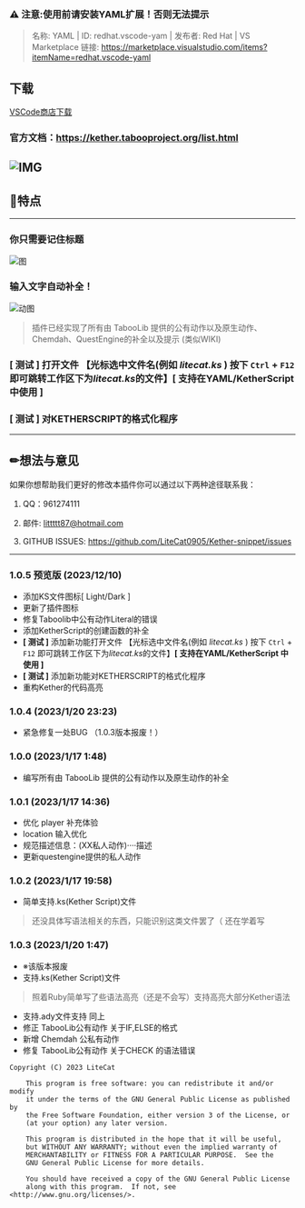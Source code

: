 ### ⚠ 注意:使用前请安装YAML扩展！否则无法提示
>名称: YAML | ID: redhat.vscode-yam | 发布者: Red Hat | VS Marketplace 链接: https://marketplace.visualstudio.com/items?itemName=redhat.vscode-yaml

## 下载
[VSCode商店下载](https://marketplace.visualstudio.com/items?itemName=LiteCat.kether-snippet)

### 官方文档：https://kether.tabooproject.org/list.html
![IMG](https://kether.tabooproject.org/assets/img/68747470733a2f2f77696b692e70746d732e696e6b2f696d616765732f362f36392f5461626f6f6c69622d706e672d626c75652d76322e706e67.png)
---
## 📃特点
---
### 你只需要记住标题
![图](https://pic.imgdb.cn/item/6570a2d2c458853aef039400.png)
### 输入文字自动补全！
![动图](https://pic.imgdb.cn/item/6570a2cbc458853aef037198.gif)
> 插件已经实现了所有由 TabooLib 提供的公有动作以及原生动作、Chemdah、QuestEngine的补全以及提示 (类似WIKI)

### **[ 测试 ]** 打开文件 【光标选中文件名(例如 *litecat.ks* ) 按下 `Ctrl` + `F12` 即可跳转工作区下为*litecat.ks*的文件】__[ 支持在YAML/KetherScript 中使用 ]__
### **[ 测试 ]** 对KETHERSCRIPT的格式化程序
---
## ✏想法与意见

如果你想帮助我们更好的修改本插件你可以通过以下两种途径联系我：

1. QQ：961274111

1. 邮件: littttt87@hotmail.com

1. GITHUB ISSUES: https://github.com/LiteCat0905/Kether-snippet/issues
---

### 1.0.5 预览版 (2023/12/10)

- 添加KS文件图标[ Light/Dark ]
- 更新了插件图标
- 修复Taboolib中公有动作Literal的错误
- 添加KetherScript的创建函数的补全
- **[ 测试 ]** 添加新功能打开文件 【光标选中文件名(例如 *litecat.ks* ) 按下 `Ctrl` + `F12` 即可跳转工作区下为*litecat.ks*的文件】__[ 支持在YAML/KetherScript 中使用 ]__
- **[ 测试 ]** 添加新功能对KETHERSCRIPT的格式化程序
- 重构Kether的代码高亮

### 1.0.4 (2023/1/20 23:23)

- 紧急修复一处BUG （1.0.3版本报废！）

### 1.0.0 (2023/1/17 1:48)

- 编写所有由 TabooLib 提供的公有动作以及原生动作的补全

### 1.0.1 (2023/1/17 14:36)

- 优化 player 补充体验
- location 输入优化
- 规范描述信息：(XX私人动作)····描述
- 更新questengine提供的私人动作

### 1.0.2 (2023/1/17 19:58)

- 简单支持.ks(Kether Script)文件
> 还没具体写语法相关的东西，只能识别这类文件罢了（ 还在学着写

### 1.0.3 (2023/1/20 1:47)

- ※该版本报废
- 支持.ks(Kether Script)文件
> 照着Ruby简单写了些语法高亮（还是不会写）支持高亮大部分Kether语法
- 支持.ady文件支持 同上
- 修正 TabooLib公有动作 关于IF,ELSE的格式
- 新增 Chemdah 公私有动作
- 修复 TabooLib公有动作 关于CHECK 的语法错误


```
Copyright (C) 2023 LiteCat

    This program is free software: you can redistribute it and/or modify
    it under the terms of the GNU General Public License as published by
    the Free Software Foundation, either version 3 of the License, or
    (at your option) any later version.

    This program is distributed in the hope that it will be useful,
    but WITHOUT ANY WARRANTY; without even the implied warranty of
    MERCHANTABILITY or FITNESS FOR A PARTICULAR PURPOSE.  See the
    GNU General Public License for more details.

    You should have received a copy of the GNU General Public License
    along with this program.  If not, see <http://www.gnu.org/licenses/>.
```

